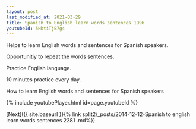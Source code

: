 ```yaml
---
layout: post
last_modified_at: 2021-03-29
title: Spanish to English learn words sentences 1996 
youtubeId: 5HbtiTjB7g4
---
```

 
 
Helps to learn English words and sentences for Spanish speakers.

Opportunitiy to repeat the words sentences. 

Practice English language. 
 
10 minutes practice every day. 
 
How to learn English words and sentences for Spanish speakers 
 
{% include youtubePlayer.html id=page.youtubeId %}
 
 
[Next]({{ site.baseurl }}{% link  split2/_posts/2014-12-12-Spanish to english learn words sentences 2281 .md%})
 
